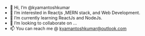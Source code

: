 - 👋 Hi, I’m @kyamantoshkumar
- 👀 I’m interested in Reactjs ,MERN stack, 
      and Web Development.  
- 🌱 I’m currently learning ReactJs and NodeJs.
- 💞️ I’m looking to collaborate on ...
- 📫 You can reach me @
      kyamantoshkumar@outlook.com

<!---
kyamantoshkumar/kyamantoshkumar is a ✨ special ✨ repository because its `README.md` (this file) appears on your GitHub profile.
You can click the Preview link to take a look at your changes.
--->
